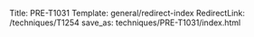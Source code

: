 Title: PRE-T1031
Template: general/redirect-index
RedirectLink: /techniques/T1254
save_as: techniques/PRE-T1031/index.html